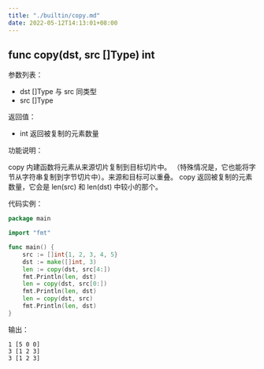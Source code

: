 ```yaml
---
title: "./builtin/copy.md"
date: 2022-05-12T14:13:01+08:00
---
```

## func copy(dst, src []Type) int

参数列表：

- dst []Type 与 src 同类型
- src []Type

返回值：

- int 返回被复制的元素数量

功能说明：

copy 内建函数将元素从来源切片复制到目标切片中。 （特殊情况是，它也能将字节从字符串复制到字节切片中）。来源和目标可以重叠。 copy 返回被复制的元素数量，它会是 len(src) 和 len(dst) 中较小的那个。

代码实例：

```go
package main

import "fmt"

func main() {
	src := []int{1, 2, 3, 4, 5}
	dst := make([]int, 3)
	len := copy(dst, src[4:])
	fmt.Println(len, dst)
	len = copy(dst, src[0:])
	fmt.Println(len, dst)
	len = copy(dst, src)
	fmt.Println(len, dst)
}
```

输出：

~~~
1 [5 0 0]
3 [1 2 3]
3 [1 2 3]
~~~